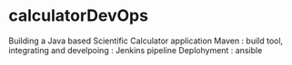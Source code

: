 # calculatorDevOps

Building a Java based Scientific Calculator application 
Maven : build tool,
integrating and develpoing : Jenkins pipeline 
Deplohyment : ansible
